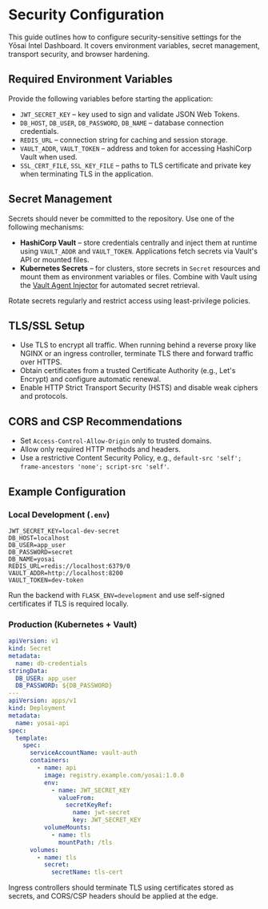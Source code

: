 # Security Configuration

This guide outlines how to configure security-sensitive settings for the Yōsai Intel Dashboard. It covers environment variables, secret management, transport security, and browser hardening.

## Required Environment Variables

Provide the following variables before starting the application:

- `JWT_SECRET_KEY` – key used to sign and validate JSON Web Tokens.
- `DB_HOST`, `DB_USER`, `DB_PASSWORD`, `DB_NAME` – database connection credentials.
- `REDIS_URL` – connection string for caching and session storage.
- `VAULT_ADDR`, `VAULT_TOKEN` – address and token for accessing HashiCorp Vault when used.
- `SSL_CERT_FILE`, `SSL_KEY_FILE` – paths to TLS certificate and private key when terminating TLS in the application.

## Secret Management

Secrets should never be committed to the repository. Use one of the following mechanisms:

- **HashiCorp Vault** – store credentials centrally and inject them at runtime using `VAULT_ADDR` and `VAULT_TOKEN`. Applications fetch secrets via Vault's API or mounted files.
- **Kubernetes Secrets** – for clusters, store secrets in `Secret` resources and mount them as environment variables or files. Combine with Vault using the [Vault Agent Injector](https://developer.hashicorp.com/vault/docs/platform/k8s/injector) for automated secret retrieval.

Rotate secrets regularly and restrict access using least-privilege policies.

## TLS/SSL Setup

- Use TLS to encrypt all traffic. When running behind a reverse proxy like NGINX or an ingress controller, terminate TLS there and forward traffic over HTTPS.
- Obtain certificates from a trusted Certificate Authority (e.g., Let's Encrypt) and configure automatic renewal.
- Enable HTTP Strict Transport Security (HSTS) and disable weak ciphers and protocols.

## CORS and CSP Recommendations

- Set `Access-Control-Allow-Origin` only to trusted domains.
- Allow only required HTTP methods and headers.
- Use a restrictive Content Security Policy, e.g., `default-src 'self'; frame-ancestors 'none'; script-src 'self'`.

## Example Configuration

### Local Development (`.env`)

```env
JWT_SECRET_KEY=local-dev-secret
DB_HOST=localhost
DB_USER=app_user
DB_PASSWORD=secret
DB_NAME=yosai
REDIS_URL=redis://localhost:6379/0
VAULT_ADDR=http://localhost:8200
VAULT_TOKEN=dev-token
```

Run the backend with `FLASK_ENV=development` and use self-signed certificates if TLS is required locally.

### Production (Kubernetes + Vault)

```yaml
apiVersion: v1
kind: Secret
metadata:
  name: db-credentials
stringData:
  DB_USER: app_user
  DB_PASSWORD: ${DB_PASSWORD}
---
apiVersion: apps/v1
kind: Deployment
metadata:
  name: yosai-api
spec:
  template:
    spec:
      serviceAccountName: vault-auth
      containers:
        - name: api
          image: registry.example.com/yosai:1.0.0
          env:
            - name: JWT_SECRET_KEY
              valueFrom:
                secretKeyRef:
                  name: jwt-secret
                  key: JWT_SECRET_KEY
          volumeMounts:
            - name: tls
              mountPath: /tls
      volumes:
        - name: tls
          secret:
            secretName: tls-cert
```

Ingress controllers should terminate TLS using certificates stored as secrets, and CORS/CSP headers should be applied at the edge.
